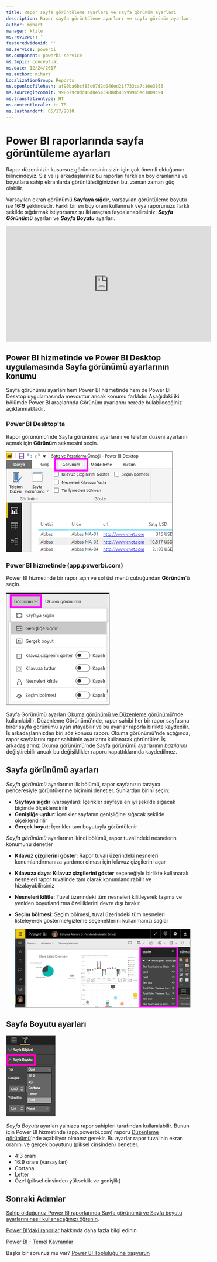 ```yaml
---
title: Rapor sayfa görüntüleme ayarları ve sayfa görünüm ayarları
description: Rapor sayfa görüntüleme ayarları ve sayfa görünüm ayarları
author: mihart
manager: kfile
ms.reviewer: ''
featuredvideoid: ''
ms.service: powerbi
ms.component: powerbi-service
ms.topic: conceptual
ms.date: 12/24/2017
ms.author: mihart
LocalizationGroup: Reports
ms.openlocfilehash: af90ba6bcf85c07d2d046ed21f733ca7c16e3856
ms.sourcegitcommit: 998b79c0dd46d0e5439888b83999945ed1809c94
ms.translationtype: HT
ms.contentlocale: tr-TR
ms.lasthandoff: 05/17/2018
---
```

# <a name="page-display-settings-in-a-power-bi-report"></a>Power BI raporlarında sayfa görüntüleme ayarları
Rapor düzeninizin kusursuz görünmesinin sizin için çok önemli olduğunun bilincindeyiz. Siz ve iş arkadaşlarınız bu raporları farklı en boy oranlarına ve boyutlara sahip ekranlarda görüntülediğinizden bu, zaman zaman güç olabilir. 

Varsayılan ekran görünümü **Sayfaya sığdır**, varsayılan görüntüleme boyutu ise **16:9** şeklindedir. Farklı bir en boy oranı kullanmak veya raporunuzu farklı şekilde sığdırmak istiyorsanız şu iki araçtan faydalanabilirsiniz: ***Sayfa Görünümü*** ayarları ve ***Sayfa Boyutu*** ayarları.

<iframe width="560" height="315" src="https://www.youtube.com/embed/5tg-OXzxe2g" frameborder="0" allowfullscreen></iframe>


## <a name="where-to-find-page-view-settings-in-power-bi-service-and-power-bi-desktop"></a>Power BI hizmetinde ve Power BI Desktop uygulamasında Sayfa görünümü ayarlarının konumu
Sayfa görünümü ayarları hem Power BI hizmetinde hem de Power BI Desktop uygulamasında mevcuttur ancak konumu farklıdır. Aşağıdaki iki bölümde Power BI araçlarında Görünüm ayarlarını nerede bulabileceğiniz açıklanmaktadır.

### <a name="in-power-bi-desktop"></a>Power BI Desktop'ta
Rapor görünümü'nde Sayfa görünümü ayarlarını ve telefon düzeni ayarlarını açmak için **Görünüm** sekmesini seçin.

  ![seçim bölmesi](media/power-bi-report-display-settings/power-bi-desktop-view-settings.png)

### <a name="in-power-bi-service-apppowerbicom"></a>Power BI hizmetinde (app.powerbi.com)
Power BI hizmetinde bir rapor açın ve sol üst menü çubuğundan **Görünüm**'ü seçin.

![](media/power-bi-report-display-settings/power-bi-change-page-view.png)

Sayfa Görünümü ayarları [Okuma görünümü ve Düzenleme görünümü](service-reading-view-and-editing-view.md)'nde kullanılabilir. Düzenleme Görünümü'nde, rapor sahibi her bir rapor sayfasına birer sayfa görünümü ayarı atayabilir ve bu ayarlar raporla birlikte kaydedilir. İş arkadaşlarınızdan biri söz konusu raporu Okuma görünümü'nde açtığında, rapor sayfalarını rapor sahibinin ayarlarını kullanarak görüntüler.  İş arkadaşlarınız Okuma görünümü'nde Sayfa görünümü ayarlarının *bazılarını* değiştirebilir ancak bu değişiklikler raporu kapattıklarında kaydedilmez.

##    <a name="page-view-settings"></a>Sayfa görünümü ayarları
*Sayfa görünümü* ayarlarının ilk bölümü, rapor sayfanızın tarayıcı penceresiyle görüntülenme biçimini denetler.  Şunlardan birini seçin:

* **Sayfaya sığdır** (varsayılan): İçerikler sayfaya en iyi şekilde sığacak biçimde ölçeklendirilir
* **Genişliğe uydur**: İçerikler sayfanın genişliğine sığacak şekilde ölçeklendirilir
* **Gerçek boyut**: İçerikler tam boyutuyla görüntülenir

*Sayfa görünümü* ayarlarının ikinci bölümü, rapor tuvalindeki nesnelerin konumunu denetler

* **Kılavuz çizgilerini göster**: Rapor tuvali üzerindeki nesneleri konumlandırmanıza yardımcı olması için kılavuz çizgilerini açar
* **Kılavuza daya**: **Kılavuz çizgilerini göster** seçeneğiyle birlikte kullanarak nesneleri rapor tuvalinde tam olarak konumlandırabilir ve hizalayabilirsiniz 
* **Nesneleri kilitle**: Tuval üzerindeki tüm nesneleri kilitleyerek taşıma ve yeniden boyutlandırma özelliklerini devre dışı bırakır
* **Seçim bölmesi**: Seçim bölmesi, tuval üzerindeki tüm nesneleri listeleyerek gösterme/gizleme seçeneklerini kullanmanızı sağlar

    ![seçim bölmesi](media/power-bi-report-display-settings/power-bi-selection-pane.png)



## <a name="page-size-settings"></a>Sayfa Boyutu ayarları
![](media/power-bi-report-display-settings/power-bi--page-size.png)

*Sayfa Boyutu* ayarları yalnızca rapor sahipleri tarafından kullanılabilir. Bunun için Power BI hizmetinde (app.powerbi.com) raporu [Düzenleme görünümü](service-reading-view-and-editing-view.md)'nde açabiliyor olmanız gerekir. Bu ayarlar rapor tuvalinin ekran oranını ve gerçek boyutunu (piksel cinsinden) denetler.   

* 4:3 oranı
* 16:9 oranı (varsayılan)
* Cortana
* Letter
* Özel (piksel cinsinden yükseklik ve genişlik)

## <a name="next-steps"></a>Sonraki Adımlar
[Sahip olduğunuz Power BI raporlarında Sayfa görünümü ve Sayfa boyutu ayarlarını nasıl kullanacağınızı öğrenin](power-bi-change-report-display-settings.md).

[Power BI'daki raporlar](service-reports.md) hakkında daha fazla bilgi edinin

[Power BI - Temel Kavramlar](service-basic-concepts.md)

Başka bir sorunuz mu var? [Power BI Topluluğu'na başvurun](http://community.powerbi.com/)

